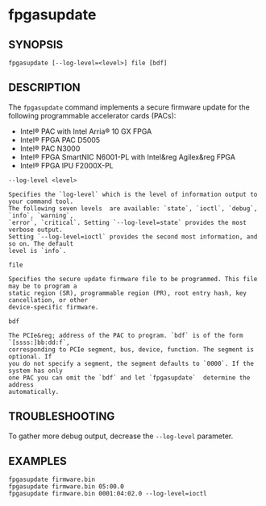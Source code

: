 # fpgasupdate #

## SYNOPSIS ##

`fpgasupdate [--log-level=<level>] file [bdf]`

## DESCRIPTION ##

The ```fpgasupdate``` command implements a secure firmware update for the following programmable accelerator cards (PACs):
* Intel&reg; PAC with Intel Arria&reg; 10 GX FPGA
* Intel&reg; FPGA PAC D5005
* Intel&reg; PAC N3000
* Intel&reg; FPGA SmartNIC N6001-PL with Intel&reg Agilex&reg FPGA
* Intel&reg; FPGA IPU F2000X-PL

`--log-level <level>`

    Specifies the `log-level` which is the level of information output to your command tool.
    The following seven levels  are available: `state`, `ioctl`, `debug`, `info`, `warning`,
    `error`, `critical`. Setting `--log-level=state` provides the most verbose output.
    Setting `--log-level=ioctl` provides the second most information, and so on. The default
    level is `info`. 

`file`

    Specifies the secure update firmware file to be programmed. This file may be to program a
    static region (SR), programmable region (PR), root entry hash, key cancellation, or other
    device-specific firmware.

`bdf`

    The PCIe&reg; address of the PAC to program. `bdf` is of the form `[ssss:]bb:dd:f`,
    corresponding to PCIe segment, bus, device, function. The segment is optional. If
    you do not specify a segment, the segment defaults to `0000`. If the system has only
    one PAC you can omit the `bdf` and let `fpgasupdate`  determine the address
    automatically.

## TROUBLESHOOTING ##

To gather more debug output, decrease the `--log-level` parameter. 

## EXAMPLES ##

`fpgasupdate firmware.bin`<br>
`fpgasupdate firmware.bin 05:00.0`<br>
`fpgasupdate firmware.bin 0001:04:02.0 --log-level=ioctl`
